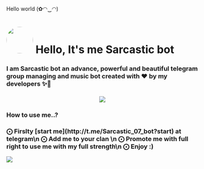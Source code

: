 Hello world (✿◠‿◠)
<h1> <img src="https://te.legra.ph/file/90124a5be58c0f1812203.jpg" width="70px" style="border-radius: 50%"> Hello, It's me Sarcastic bot</h1>

<h3> I am Sarcastic bot an advance, powerful and beautiful telegram group managing and music bot created with ❤ by my developers ✨👀<h3>

<p align="center">
   
  <img align="middle" src="https://te.legra.ph/file/20448c89e87be7a70d307.jpg" />
  <h3> How to use me..?<h3>
  ⨀ Firslty [start me](http://t.me/Sarcastic_07_bot?start) at telegram\n
  ⨀ Add me to your clan \n
  ⨀ Promote me with full right to use me with my full strength\n 
  ⨀ Enjoy :)
</p>
<img src="https://user-images.githubusercontent.com/73097560/115834477-dbab4500-a447-11eb-908a-139a6edaec5c.gif">
